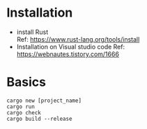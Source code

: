 # Installation
- install Rust  
  Ref: https://www.rust-lang.org/tools/install
- Installation on Visual studio code
  Ref: https://webnautes.tistory.com/1666  
  
# Basics
  ```
  cargo new [project_name]
  cargo run
  cargo check
  cargo build --release
  ```
